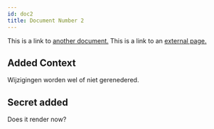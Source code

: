 ```yaml
---
id: doc2
title: Document Number 2
---
```


This is a link to [another document.](doc3.md) This is a link to an [external page.](http://www.example.com/)

## Added Context
Wijzigingen worden wel of niet gerenedered.

## Secret added
Does it render now?
